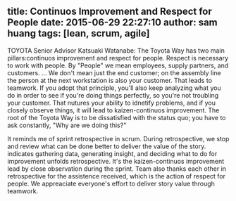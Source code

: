 title: Continuos Improvement and Respect for People
date: 2015-06-29 22:27:10
author: sam huang
tags: [lean, scrum, agile]
---

TOYOTA Senior Advisor Katsuaki Watanabe:
The Toyota Way has two main pillars:continuos improvement and respect for people. 
Respect is necessary to work with people. By "People" we mean employees, supply partners, and customers.
... We don't mean just the end customer; on the assembly line the person at the next workstation is also your 
customer. That leads to teamwork.  If you adopt that principle, you'll also keep analyzing what you do 
in order to see if you're doing things perfectly, so you're not troubling your customer.
That nutures your ability to idnetify problems, and if you closely observe things, it will lead to 
kaizen-continuos improvement. The root of the Toyota Way is to be dissatisfied with the status quo; you have 
to ask constantly, "Why are we doing this?"

It reminds me of sprint retrospective in scrum. During retrospective, we stop and review what can be done better to deliver the value of the story. 
<Agile Retrospectives: Making Good Teams Great> indicates gathering data, generating insight, and deciding what to do for improvement unfolds retrospective.
It's the kaizen-continuos improvement lead by close observation during the sprint. Team also thanks each other in retrospective for the assistence received, which is the action of respect for people. 
We appreaciate everyone's effort to deliver story value through teamwork.      

